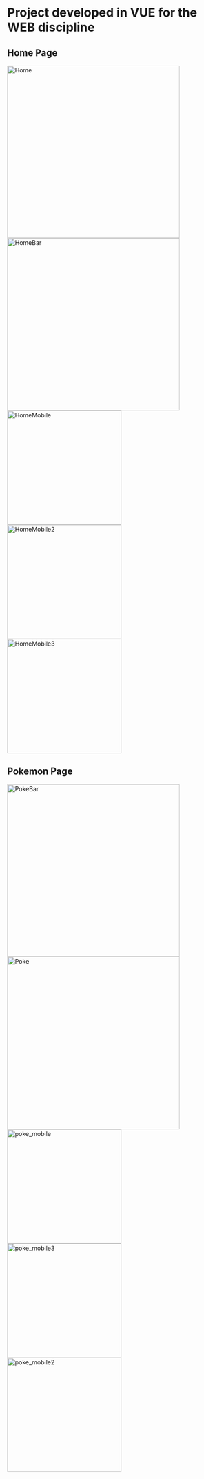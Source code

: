 <h1>Project developed in VUE for the WEB discipline</h1>
<h2>Home Page</h2>
<div aligh = "center">
<img width="400" alt="Home" src="src/assets/screeshots/home/home.png">
<img width="400" alt="HomeBar" src="src/assets/screeshots/home/home_bar.png">
<img width="265" alt="HomeMobile" src="src/assets/screeshots/home/home_mobile.png">
<img width="265" alt="HomeMobile2" src="src/assets/screeshots/home/home_mobile2.png">
<img width="265" alt="HomeMobile3" src="src/assets/screeshots/home/home_mobile3.png">
</div>
<h2>Pokemon Page</h2>
<div aligh = "center">
<img width="400" alt="PokeBar" src="src/assets/screeshots/pokemon/poke.png">
<img width="400" alt="Poke" src="src/assets/screeshots/pokemon/poke2.png">
<img width="265" alt="poke_mobile" src="src/assets/screeshots/pokemon/poke_mobile.png">
<img width="265" alt="poke_mobile3" src="src/assets/screeshots/pokemon/poke_mobile3.png">
<img width="265" alt="poke_mobile2" src="src/assets/screeshots/pokemon/poke_mobile2.png">
</div>
